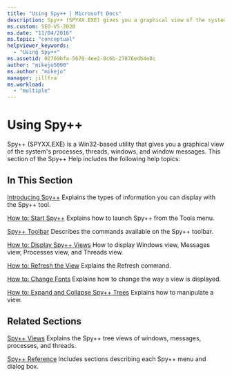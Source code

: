 ```yaml
---
title: "Using Spy++ | Microsoft Docs"
description: Spy++ (SPYXX.EXE) gives you a graphical view of the system's processes, threads, windows, and window messages. Look here for links to relevant articles.
ms.custom: SEO-VS-2020
ms.date: "11/04/2016"
ms.topic: "conceptual"
helpviewer_keywords:
  - "Using Spy++"
ms.assetid: 02769bfa-5679-4ee2-8c6b-27876edb4e8c
author: "mikejo5000"
ms.author: "mikejo"
manager: jillfra
ms.workload:
  - "multiple"
---
```

# Using Spy++
Spy++ (SPYXX.EXE) is a Win32-based utility that gives you a graphical view of the system's processes, threads, windows, and window messages. This section of the Spy++ Help includes the following help topics:

## In This Section
 [Introducing Spy++](../debugger/introducing-spy-increment.md)
 Explains the types of information you can display with the Spy++ tool.

 [How to: Start Spy++](../debugger/how-to-start-spy-increment.md)
 Explains how to launch Spy++ from the Tools menu.

 [Spy++ Toolbar](../debugger/spy-increment-toolbar.md)
 Describes the commands available on the Spy++ toolbar.

 [How to: Display Spy++ Views](../debugger/how-to-display-spy-increment-views.md)
 How to display Windows view, Messages view, Processes view, and Threads view.

 [How to: Refresh the View](../debugger/how-to-refresh-the-view.md)
 Explains the Refresh command.

 [How to: Change Fonts](../debugger/how-to-change-fonts.md)
 Explains how to change the way a view is displayed.

 [How to: Expand and Collapse Spy++ Trees](../debugger/how-to-expand-and-collapse-spy-increment-trees.md)
 Explains how to manipulate a view.

## Related Sections
 [Spy++ Views](../debugger/spy-increment-views.md)
 Explains the Spy++ tree views of windows, messages, processes, and threads.

 [Spy++ Reference](../debugger/spy-increment-reference.md)
 Includes sections describing each Spy++ menu and dialog box.